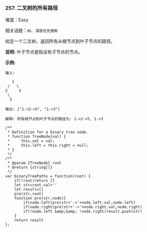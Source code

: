 ### 257. 二叉树的所有路径

难度：Easy

相关话题：`树`、`深度优先搜索`

给定一个二叉树，返回所有从根节点到叶子节点的路径。



**说明:** 叶子节点是指没有子节点的节点。



**示例:** 



```
输入:

   1
 /   \
2     3
 \
  5

输出: ["1->2->5", "1->3"]

解释: 所有根节点到叶子节点的路径为: 1->2->5, 1->3
```

```
/**
 * Definition for a binary tree node.
 * function TreeNode(val) {
 *     this.val = val;
 *     this.left = this.right = null;
 * }
 */
/**
 * @param {TreeNode} root
 * @return {string[]}
 */
var binaryTreePaths = function(root) {
    if(!root)return []
    let str=root.val+''
    let result=[]
    pre(str,root)
    function pre(str,node){
        if(node.left)pre(str+'->'+node.left.val,node.left)
        if(node.right)pre(str+'->'+node.right.val,node.right)
        if(!node.left &amp;&amp; !node.right)result.push(str)
    }
    return result
};
```


